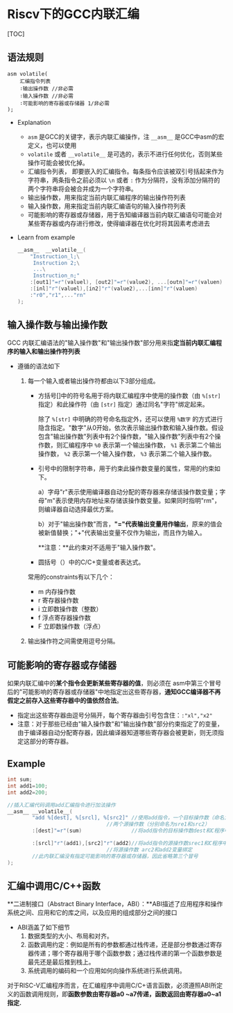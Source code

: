 

# Riscv下的GCC内联汇编

[TOC]



## 语法规则

```
asm volatile(
	汇编指令列表
	∶输出操作数 //非必需
	∶输入操作数 //非必需
	∶可能影响的寄存器或存储器 1/非必需
);
```

- Explanation
    - `asm` 是GCC的关键字，表示内联汇编操作，注 `__asm__` 是GCC中asm的宏定义，也可以使用
    - `volatile` 或者 `__volatile__` 是可选的，表示不进行任何优化，否则某些操作可能会被优化掉。
    - 汇编指令列表， 即要嵌入的汇编指令。每条指令应该被双引号括起来作为字符串，两条指令之前必须以 `\n` 或者 `:` 作为分隔符，没有添加分隔符的两个字符串将会被合并成为一个字符串。
    - 输出操作数，用来指定当前内联汇编程序的输出操作符列表
    - 输入操作数，用来指定当前内联汇编语句的输入操作符列表
    - 可能影响的寄存器或存储器，用于告知编译器当前内联汇编语句可能会对某些寄存器或内存进行修改，使得编译器在优化时将其因素考虑进去
- Learn from example

    ```cpp
    __asm__  __volatile__(
    	"Instruction_l;\
    	 Instruction 2;\
    	 ...\
    	 Instruction_n;"
    	:[out1]"=r"(valuel), [out2]"=r"(value2), ...[outn]"=r"(valuen)
    	:[inl]"r"(valuel),[in2]"r"(value2),...[inn]"r"(valuen)
    	:"r0","r1",..."rn"
    );
    ```

## 输入操作数与输出操作数

GCC 内联汇编语法的"输入操作数"和"输出操作数"部分用来指**定当前内联汇编程序的输入和输出操作符列表**

- 遵循的语法如下
    1. 每一个输入或者输出操作符都由以下3部分组成。
        - 方括号[]中的符号名用于将内联汇编程序中使用的操作数（由 `%[str]` 指定）和此操作符（由 `[str]` 指定）通过同名"字符"绑定起来。

            除了 `%[str]` 中明确的符号命名指定外，还可以使用 `%数字` 的方式进行隐含指定。"数字"从0开始，依次表示输出操作数和输入操作数。假设包含"输出操作数"列表中有2个操作数，"输入操作数"列表中有2个操作数，则汇编程序中 `%0` 表示第一个输出操作数， `%1` 表示第二个输出操作数， `%2` 表示第一个输入操作数， `%3` 表示第二个输入操作数。

        - 引号中的限制字符串，用于约束此操作数变量的属性，常用的约束如下。

            a）字母"r"表示使用编译器自动分配的寄存器来存储该操作数变量；字母"m"表示使用内存地址来存储该操作数变量。如果同时指明"rm"，则编译器自动选择最优方案。

            b）对于"输出操作数"而言，**"="代表输出变量用作输出**，原来的值会被新值替换；"+"代表输出变量不仅作为输出，而且作为输入。

            **注意：**此约束对不适用于"输入操作数"。

        - 圆括号（）中的C/C+变量或者表达式。

        常用的constraints有以下几个：

        - m 内存操作数
        - r 寄存器操作数
        - i 立即数操作数（整数）
        - f 浮点寄存器操作数
        - F 立即数操作数（浮点）
    2. 输出操作符之间需使用逗号分隔。

## 可能影响的寄存器或存储器

如果内联汇编中的**某个指令会更新某些寄存器的值**，则必须在 asm中第三个冒号后的"可能影响的寄存器或存储器"中地指定出这些寄存器，**通知GCC编译器不再假定之前存入这些寄存器中的值依然合法**。

- 指定出这些寄存器由逗号分隔开，每个寄存器由引号包含住：`:"xl","x2"`
- 注意：对于那些已经由"输入操作数"和"输出操作数"部分约束指定了的变量，由于编译器自动分配寄存器，因此编译器知道哪些寄存器会被更新，则无须指定这部分的寄存器。

## Example

```cpp
int sum;
int add1=100;
int add2=200;

//插入汇编代码调用add汇编指令进行加法操作
__asm__ __volatile__(
		"add %[dest], %[srcl], %[src2]" //使用add指令，一个目标操作数（命名为dest），
								//两个源操作数（分别命名为sre1和src2）
		:[dest]"=r"(sum)                //将add指令的目标操作数dest和C程序中的sum变量绑定。

		:[srcl]"r"(add1),[src2]"r"(add2)//将add指令的源操作数srec1和C程序中的add1变量绑定
								//将源操作数 arc2和add2变量绑定
		//此内联汇编没有指定可能影响的寄存器或存储器，因此省略第三个冒号
);
```

## 汇编中调用C/C++函数

**二进制接口（Abstract Binary Interface，ABI）：**ABI描述了应用程序和操作系统之间、应用和它的库之间，以及应用的组成部分之间的接口

- ABI涵盖了如下细节
    1. 数据类型的大小、布局和对齐。
    2. 函数调用约定：例如是所有的参数都通过栈传递，还是部分参数通过寄存器传递；哪个寄存器用于哪个函数参数；通过栈传递的第一个函数参数是最先还是最后推到栈上。
    3. 系统调用的编码和一个应用如何向操作系统进行系统调用。

对于RISC-V汇编程序而言，在汇编程序中调用C/C+语言函数，必须遵照ABI所定义的函数调用规则，即**函数参数由寄存器a0 \~a7传递，函数返回由寄存器a0~a1指定.**

